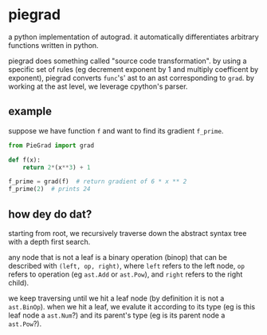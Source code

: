 # piegrad
a python implementation of autograd. it automatically differentiates arbitrary functions written in python.

piegrad does something called "source code transformation". by using a specific set of rules (eg decrement exponent by 1 and multiply coefficent by exponent), piegrad converts `func`'s' ast to an ast corresponding to `grad`. by working at the ast level, we leverage cpython's parser.

## example
suppose we have function `f` and want to find its gradient `f_prime`. 
```python
from PieGrad import grad

def f(x):
	return 2*(x**3) + 1

f_prime = grad(f)  # return gradient of 6 * x ** 2
f_prime(2)  # prints 24
```
## how dey do dat?
starting from root, we recursively traverse down the abstract syntax tree with a depth first search. 

any node that is not a leaf is a binary operation (binop) that can be described with `(left, op, right)`, where `left` refers to the left node, `op` refers to operation (eg `ast.Add` or `ast.Pow`), and `right` refers to the right child).

we keep traversing until we hit a leaf node (by definition it is not a `ast.BinOp`). when we hit a leaf, we evalute it according to its type (eg is this leaf node a `ast.Num`?) and its parent's type (eg is its parent node a `ast.Pow`?). 